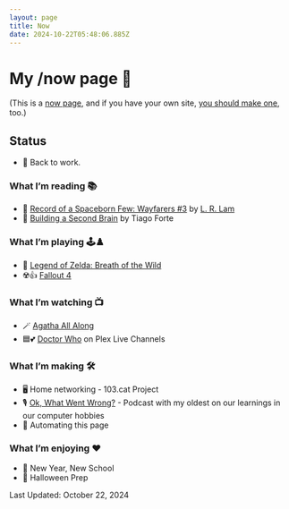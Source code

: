 ```yaml
---
layout: page
title: Now
date: 2024-10-22T05:48:06.885Z
---
```


# My /now page 📆

(This is a [now page](https://nownownow.com/about), and if you have your own site, [you should make one](https://nownownow.com/about), too.)

## Status

- 🚧 Back to work.

### What I’m reading 📚

- 🚀 [Record of a Spaceborn Few: Wayfarers #3](https://www.goodreads.com/book/show/36220698-record-of-a-spaceborn-few) by [L. R. Lam](https://www.goodreads.com/author/show/17650479.Becky_Chambers)
- 🧠 [Building a Second Brain](https://www.buildingasecondbrain.com/book) by Tiago Forte

### What I’m playing 🕹️♟️

- 🧚 [Legend of Zelda: Breath of the Wild](https://zelda.nintendo.com/breath-of-the-wild/)
- ☢️👍 [Fallout 4](https://store.steampowered.com/agecheck/app/377160/)

### What I’m watching 📺

- 🪄 [Agatha All Along](https://thetvdb.com/series/agatha-house-of-harkness)
- 🟦💕 [Doctor Who](https://thetvdb.com/series/doctor-who) on Plex Live Channels

### What I’m making 🛠️

- 🖥️ Home networking - 103.cat Project
- 🎙️ [Ok, What Went Wrong?](https://www.okwhatwentwrong.com) - Podcast with my oldest on our learnings in our computer hobbies
- 🤖 Automating this page

### What I’m enjoying ♥️

- 🎒 New Year, New School
- 🎃 Halloween Prep

Last Updated: October 22, 2024
